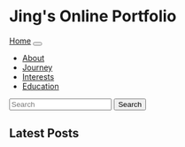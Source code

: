 <html lang="en">
 <head>
 <meta charset="UTF-8" />
 <meta name="viewport" content="width=device-width, initial-scale=1.0" />
<h1>Jing's Online Portfolio</h1>
 <link
href="https://cdn.jsdelivr.net/npm/bootstrap@5.3.2/dist/css/bootstrap.min.css"
 rel="stylesheet"
 integrity="sha384-
T3c6CoIi6uLrA9TneNEoa7RxnatzjcDSCmG1MXxSR1GAsXEV/Dwwykc2MPK8M2HN"
 crossorigin="anonymous"
 />
 </head>
 <body>
 <!-- Website content goes here -->
<nav class="navbar navbar-expand-lg bg-body-tertiary">
  <div class="container-fluid">
    <a class="navbar-brand" href="#">Home</a>
    <button class="navbar-toggler" type="button" data-bs-toggle="collapse" data-bs-target="#navbarSupportedContent" aria-controls="navbarSupportedContent" aria-expanded="false" aria-label="Toggle navigation">
      <span class="navbar-toggler-icon"></span>
    </button>
    <div class="collapse navbar-collapse" id="navbarSupportedContent">
      <ul class="navbar-nav me-auto mb-2 mb-lg-0">
        <li class="nav-item">
          <a class="nav-link active" href="###">About</a>
        </li>
        <li class="nav-item">
          <a class="nav-link active" href="###">Journey</a>
        </li>
        <li class="nav-item">
         <a class="nav-link active" href="###">Interests</a>
        </li>
        <li class="nav-item">
         <a class="nav-link active" href="###">Education</a>
        </li>
      </ul>
      <form class="d-flex" role="search">
        <input class="form-control me-2" type="search" placeholder="Search" aria-label="Search">
        <button class="btn btn-outline-success" type="submit">Search</button>
      </form>
    </div>
  </div>
</nav>
  
 <script

src="https://cdn.jsdelivr.net/npm/bootstrap@5.3.2/dist/js/bootstrap.bundle.min.js"
 integrity="sha384-
C6RzsynM9kWDrMNeT87bh95OGNyZPhcTNXj1NW7RuBCsyN/o0jlpcV8Qyq46cDfL"
 crossorigin="anonymous"
 ></script>
 </body>
</html>


<!-- Blog Posts Section Starts -->
 <section class="py-8">
 <div class="container mx-auto">
 <h2 class="text-3xl font-bold mb-4">Latest Posts</h2>
 <!-- Blog Post Cards (you can customize this section) -->
 <!-- Repeat the above block for other blog posts -->
 </div>
 </section>
 <!-- Blog Posts Section Ends -->
 </body>
</html>
